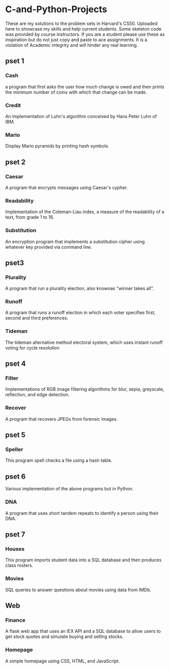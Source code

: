 # C-and-Python-Projects
These are my solutions to the problem sets in Harvard's CS50. Uploaded here to showcase my skills and help current students. Some skeleton code was provided by course instructors. If you are a student please use these as inspiration but do not just copy and paste to ace assignments. It is a violation of Academic integrity and will hinder any real learning.

## pset 1
### Cash
a program that first asks the user how much change is owed and then prints the minimum number of coins with which that change can be made.
### Credit 
An implementation of Luhn's algorithm conceived by Hans Peter Luhn of IBM.
### Mario
Display Mario pyramids by printing hash symbols.

## pset 2
### Caesar
A program that encrypts messages using Caesar's cypher.
### Readability
Implementation of the Coleman-Liau index, a measure of the readability of a text, from grade 1 to 16.
### Substitution
An encryption program that implements a substitution cipher using whatever key provided via command line.

## pset3
### Plurality
A program that run a plurality election, also knownas "winner takes all".
### Runoff
A program that runs a runoff election in which each voter specifies first, second and third preferences.
### Tideman
The tideman alternative method electoral system, which uses instant runoff voting for cycle resolution

## pset 4
### Filter
Implementations of RGB image filtering algorithms for blur, sepia, greyscale, reflection, and edge detection.
### Recover
A program that recovers JPEGs from forensic images.

## pset 5
### Speller
This program spell checks a file using a hash table.

## pset 6
Various implementation of the above programs but in Python.
### DNA
A program that uses short tandem repeats to identify a person using their DNA.

## pset 7
### Houses
This program imports student data into a SQL database and then produces class rosters.
### Movies
SQL queries to answer questions about movies using data from IMDb.

## Web
### Finance
A flask web app that uses an IEX API and a SQL database to allow users to get stock quotes and simulate buying and selling stocks.
### Homepage
A simple homepage using CSS, HTML, and JavaScript.
